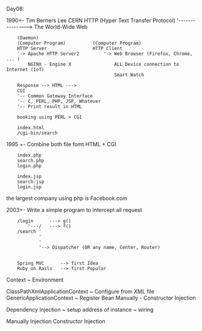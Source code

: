 
Day08:

1990+-	Tim Berners Lee	CERN
		HTTP (Hyper Text Transfer Protocol)
		'---------------> The World-Wide Web

		(Daemon)
		(Computer Program)			(Computer Program)
		HTTP Server					HTTP Client
		'-> Apache HTTP Server2			'-> Web Browser (Firefox, Chrome, ... )
			NGINX - Engine X				ALL Device connection to Internet (IoT)
											Smart Watch

		Response --> HTML --->
		CGI
		'-- Common Gateway Interface
		'-- C, PERL, PHP, JSP, Whatever
		'-- Print result in HTML

		booking using PERL > CGI
		
		index.html
		/cgi-bin/search


1995 +-	Combine both file fomt HTML + CGI

		index.php
		search.php
		login.php

		index.jsp
		search.jsp
		login.jsp

the largest company using php is Facebook.com




2003+- Write a simple program to intercept all request 
	
			
		/login		---> g()
			'---/	---> f()
		/search	'		
				'
				'
				'--> Dispatcher (OR any name, Center, Router)


		Spring MVC		--> first Idea
		Ruby on Rails 	--> first Popular

		


Context ~ Environment


ClassPathXmlApplicationContext	~ Configure from XML file
GenericApplicationContext		~ Register Bean Manually
									- Constructor Injection


Dependency Injection			~ setup address of instance
								~ wiring

Manually Injection
Constructor Injection

